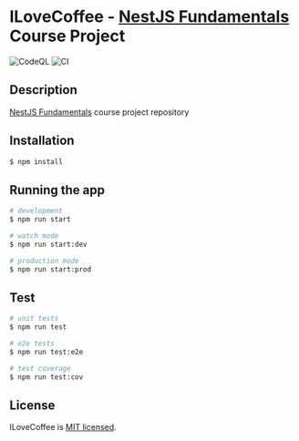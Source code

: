 # ILoveCoffee - [NestJS Fundamentals](https://learn.nestjs.com/p/fundamentals) Course Project

![CodeQL](https://github.com/MUFYAheer/ilovecoffee/workflows/CodeQL/badge.svg?branch=master)
![CI](https://github.com/MUFYAheer/ilovecoffee/workflows/CI/badge.svg)

## Description

[NestJS Fundamentals](https://learn.nestjs.com/p/fundamentals) course project repository

## Installation

```bash
$ npm install
```

## Running the app

```bash
# development
$ npm run start

# watch mode
$ npm run start:dev

# production mode
$ npm run start:prod
```

## Test

```bash
# unit tests
$ npm run test

# e2e tests
$ npm run test:e2e

# test coverage
$ npm run test:cov
```

## License

ILoveCoffee is [MIT licensed](LICENSE).
